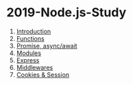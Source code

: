 ﻿# 2019-Node.js-Study
1. <a href="https://github.com/JJuOn/2019-Node.js-Study/tree/master/1.%20Introduction">Introduction</a>
1. <a href="https://github.com/JJuOn/2019-Node.js-Study/tree/master/2.%20Functions">Functions</a>
1. <a href="https://github.com/JJuOn/2019-Node.js-Study/tree/master/3.%20Promise">Promise, async/await</a>
1. <a href="https://github.com/JJuOn/2019-Node.js-Study/tree/master/4.%20Modules">Modules</a>
1. <a href="https://github.com/JJuOn/2019-Node.js-Study/tree/master/5.%20Express">Express</a>
1. <a href="https://github.com/JJuOn/2019-Node.js-Study/tree/master/6.%20Middlewares">Middlewares</a>
1. <a href="https://github.com/JJuOn/2019-Node.js-Study/tree/master/7.%20Cookies%20%26%20Session">Cookies & Session</a> 

